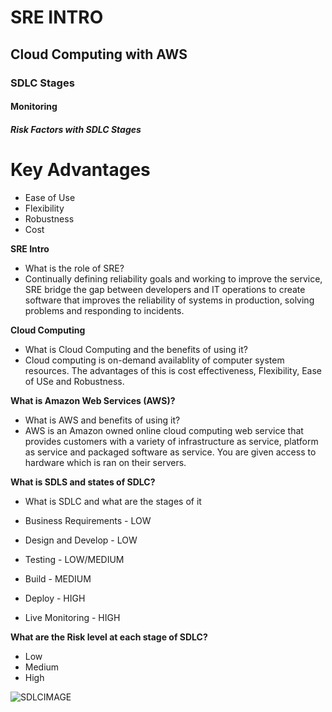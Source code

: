 # SRE INTRO
## Cloud Computing with AWS
### SDLC Stages
#### Monitoring
##### Risk Factors with SDLC Stages

# Key Advantages

* Ease of Use
* Flexibility
* Robustness
* Cost

**SRE Intro**
- What is the role of SRE?
- Continually defining reliability goals and working to improve the service, SRE bridge the gap between developers and IT operations to create software that improves the reliability of systems in production, solving problems and responding to incidents.


**Cloud Computing**
- What is Cloud Computing and the benefits of using it?
- Cloud computing is on-demand availablity of computer system resources. The advantages of this is cost effectiveness, Flexibility, Ease of USe and Robustness.


**What is Amazon Web Services (AWS)?**
- What is AWS and benefits of using it?
- AWS is an Amazon owned online cloud computing web service that provides customers with a variety of infrastructure as service, platform as service and packaged software as service. You are given access to hardware which is ran on their servers.


**What is SDLS and states of SDLC?**
- What is SDLC and what are the stages of it

- Business Requirements - LOW
- Design and Develop - LOW
- Testing - LOW/MEDIUM
- Build - MEDIUM
- Deploy - HIGH
- Live Monitoring - HIGH


**What are the Risk level at each stage of SDLC?**
- Low
- Medium
- High

![SDLCIMAGE](https://bigwater.consulting/wp-content/uploads/2019/04/SDLC_BWC.png)
